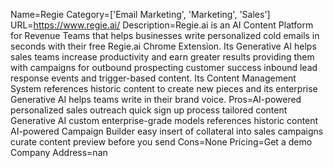 Name=Regie
Category=['Email Marketing', 'Marketing', 'Sales']
URL=https://www.regie.ai/
Description=Regie.ai is an AI Content Platform for Revenue Teams that helps businesses write personalized cold emails in seconds with their free Regie.ai Chrome Extension. Its Generative AI helps sales teams increase productivity and earn greater results providing them with campaigns for outbound prospecting customer success inbound lead response events and trigger-based content. Its Content Management System references historic content to create new pieces and its enterprise Generative AI helps teams write in their brand voice.
Pros=AI-powered personalized sales outreach quick sign up process tailored content Generative AI custom enterprise-grade models references historic content AI-powered Campaign Builder easy insert of collateral into sales campaigns curate content preview before you send
Cons=None
Pricing=Get a demo
Company Address=nan
